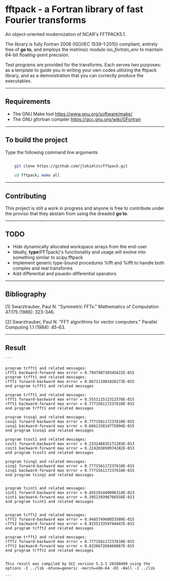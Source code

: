 # **fftpack - a Fortran library of fast Fourier transforms**

An object-oriented modernization of NCAR's FFTPACK5.1.


The library is fully Fortran 2008 (ISO/IEC 1539-1:2010) compliant, entirely free of **go to**, and employs the instrinsic module *iso\_fortran\_env* to maintain 64-bit floating-point precision. 


Test programs are provided for the transforms. Each serves two purposes: as a template to guide you in writing your own codes utilizing the fttpack library, and as a demonstration that you can correctly produce the executables. 

-----------------------------------------------------------------------------

## Requirements

* The GNU Make tool https://www.gnu.org/software/make/
* The GNU gfortran compiler https://gcc.gnu.org/wiki/GFortran

-----------------------------------------------------------------------------


## To build the project

Type the following command line arguments

```bash

	git clone https://github.com/jlokimlin/fftpack.git
	
	cd fftpack; make all
```

-----------------------------------------------------------------------------

## Contributing

This project is still a work in progress and anyone is free to contribute under the proviso that they abstain from using the dreaded **go to**. 

-----------------------------------------------------------------------------

## TODO
* Hide dynamically allocated workspace arrays from the end-user 
* Ideally, **type**(FFTpack)'s functionality and usage will evolve into something similar to scipy.fftpack
* Implement generic type-bound procedures %fft and %ifft to handle both complex and real transforms
* Add differential and psuedo-differential operators

-----------------------------------------------------------------------------


## Bibliography

[1] Swarztrauber, Paul N. "Symmetric FFTs." Mathematics of Computation 47.175 (1986): 323-346.

[2] Swarztrauber, Paul N. "FFT algorithms for vector computers." Parallel Computing 1.1 (1984): 45-63.

-----------------------------------------------------------------------------

## Result

	```

	program tcfft1 and related messages:
	cfft1 backward-forward max error = 0.794798730345622E-015
	program tcfft1 and related messages:
	cfft1 forward-backward max error = 0.867111901826273E-015
	end program tcfft1 and related messages
	
	program trfft1 and related messages:
	rfft1 forward-backward max error = 0.555111512312578E-015
	rfft1 backward-forward max error = 0.777156117237610E-015
	end program trfft1 and related messages
	
	program tcosq1 and related messages:
	cosq1 forward-backward max error = 0.777156117237610E-015
	cosq1 backward-forward max error = 0.666133814775094E-015
	end program tcosq1 and related messages

	program tcost1 and related messages:
	cost1 forward-backward max error = 0.233146835171283E-013
	cost1 backward-forward max error = 0.224265050974282E-013
	end program tcost1 and related messages
	
	program tsinq1 and related messages:
	sinq1 forward-backward max error = 0.777156117237610E-015
	sinq1 backward-forward max error = 0.777156117237610E-015
	end program tsinq1 and related messages
	

	program tsint1 and related messages:
	sint1 forward-backward max error = 0.455191440096314E-013
	sint1 backward-forward max error = 0.395239396766556E-013
	end program tsint1 and related messages
	

	program tcfft2 and related messages:
	cfft2 forward-backward max error = 0.948574968053509E-015
	cfft2 backward-forward max error = 0.915513359704447E-015
	end program tcfft2 and related messages
	
	program trfft2 and related messages:
	rfft2 forward-backward max error = 0.777156117237610E-015
	rfft2 backward-forward max error = 0.832667268468867E-015
	end program trfft2 and related messages
	
	 
	This result was compiled by GCC version 5.3.1 20160409 using the options -I ../lib -mtune=generic -march=x86-64 -O3 -Wall -J ../lib
	
	```


